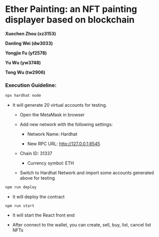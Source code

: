 # Ether Painting: an NFT painting displayer based on blockchain

**Xuechen Zhou (xz3153)**

**Danling Wei (dw3033)**

**Yongjie Fu (yf2578)**

**Yu Wu (yw3748)**

**Tong Wu (tw2906)**



### Execution Guideline:

```cmd
npx hardhat node
```

- It will generate 20 virtual accounts for testing. 

  - Open the MetaMask in browser
  - Add new network with the following settings:
    - Network Name: Hardhat
  
    - New RPC URL: http://127.0.0.1:8545
  
  - Chain ID: 31337
  
    - Currency symbol: ETH
  - Switch to Hardhat Network and import some accounts generated above for testing

```cmd
npm run deploy
```

- It will deploy the contract

```
npm run start
```

- It will start the React front end

- After connect to the wallet, you can create, sell, buy, list, cancel list NFTs
